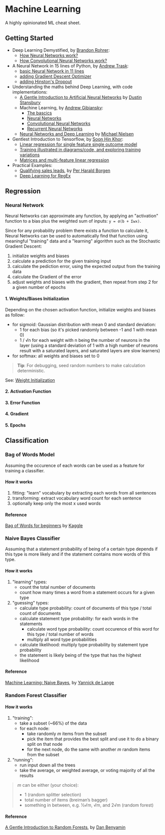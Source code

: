 # Machine Learning

A highly opinionated ML cheat sheet.

## Getting Started

* Deep Learning Demystified, by [Brandon Rohrer](https://brohrer.github.io/):
    * [How Neural Networks work?](https://brohrer.github.io/deep_learning_demystified.html)
    * [How Convolutional Neural Networks work?](https://brohrer.github.io/how_convolutional_neural_networks_work.html)
* A Neural Network in 15 lines of Python, by [Andrew Trask](https://twitter.com/iamtrask):
    * [basic Neural Network in 11 lines](http://iamtrask.github.io/2015/07/12/basic-python-network/)
    * [adding Gradient Descent Optimizer](http://iamtrask.github.io/2015/07/27/python-network-part2/)
    * [adding Hinston's Dropout](https://iamtrask.github.io/2015/07/28/dropout/)
* Understanding the maths behind Deep Learning, with code implementations:
    * [A Gentle Introduction to Artificial Neural Networks](https://theclevermachine.wordpress.com/2014/09/11/a-gentle-introduction-to-artificial-neural-networks/) by [Dustin Stansbury](https://twitter.com/corrcoef)
    * Machine Learning, by [Andrew Gibiansky](http://andrew.gibiansky.com/):
        * [The bascics](http://andrew.gibiansky.com/blog/machine-learning/machine-learning-the-basics/)
        * [Neural Networks](http://andrew.gibiansky.com/blog/machine-learning/machine-learning-neural-networks/)
        * [Convolutional Neural Networks](http://andrew.gibiansky.com/blog/machine-learning/convolutional-neural-networks/)
        * [Recurrent Neural Networks](http://andrew.gibiansky.com/blog/machine-learning/recurrent-neural-networks/)
    * [Neural Networks and Deep Learning](http://neuralnetworksanddeeplearning.com/index.html) by [Michael Nielsen](https://twitter.com/michael_nielsen)
* Gentlest Introduction to Tensorflow, by [Soon Hin Khor](https://twitter.com/neth_6):
    * [Linear regression for single feature single outcome model](https://medium.com/all-of-us-are-belong-to-machines/the-gentlest-introduction-to-tensorflow-248dc871a224#.pbfs8sxmz)
    * [Training illustrated in diagrams/code, and exploring training variations](https://medium.com/all-of-us-are-belong-to-machines/gentlest-introduction-to-tensorflow-part-2-ed2a0a7a624f#.eerdfyjcs)
    * [Matrices and multi-feature linear regression](https://medium.com/all-of-us-are-belong-to-machines/gentlest-intro-to-tensorflow-part-3-matrices-multi-feature-linear-regression-30a81ebaaa6c#.1c6z3z79z)
* Practical Examples:
    * [Qualifying sales leads](https://medium.com/xeneta/boosting-sales-with-machine-learning-fbcf2e618be3#.192b2lj98), by [Per Harald Borgen](https://twitter.com/perborgen)
    * [Deep Learning for RegEx](http://dlacombejr.github.io/2016/11/13/deep-learning-for-regex.html)

## Regression

### Neural Network

Neural Networks can approximate any function, by applying an "activation" function to a bias plus the weighted sum of inputs: `y = σ(b + Σwx)`.

Since for any probability problem there exists a function to calculate it, Neural Networks can be used to automatically
find that function using meaningful "training" data and a "learning" algorithm such as the Stochastic Gradient Descent:

1. initialize weights and biases
2. calculate a prediction for the given training input
3. calculate the pediction error, using the expected output from the training data
3. calculate the Gradient of the error
4. adjust weights and biases with the gradient, then repeat from step 2 for a given number of epochs

#### 1. Weights/Biases Initialization

Depending on the chosen activation function, initialize weights and biases as follow:

* for sigmoid: Gaussian distribution with mean 0 and standard deviation:
  * 1 for each bias (so it's picked randomly between -1 and 1 with mean 0)
  * 1 / √n for each weight with n being the number of neurons in the layer
    (using a standard deviation of 1 with a high number of neurons result with a saturated layers,
    and saturated layers are slow learners)
* for softmax: all weights and biases set to 0

> **Tip**: For debugging, seed random numbers to make calculation deterministic.

See: [Weight Initialization](http://neuralnetworksanddeeplearning.com/chap3.html#weight_initialization)

#### 2. Activation Function

#### 3. Error Function

#### 4. Gradient

#### 5. Epochs

## Classification

### Bag of Words Model

Assuming the occurence of each words can be used as a feature for training a classifier.

#### How it works

1. fitting: "learn" vocabulary by extracting each words from all sentences
2. transforming: extract vocabulary word count for each sentence
3. optionally keep only the most x used words

#### Reference

[Bag of Words for beginners](https://www.kaggle.com/c/word2vec-nlp-tutorial/details/part-1-for-beginners-bag-of-words)
by [Kaggle](https://www.kaggle.com/)

### Naive Bayes Classifier

Assuming that a statement probability of being of a certain type depends if this type is more likely
and if the statement contains more words of this type.

#### How it works

1. "learning" types:
   * count the total number of documents
   * count how many times a word from a statement occurs for a given type
2. "guessing" types:
   * calculate type probability: count of documents of this type / total count of documents
   * calculate statement type probability: for each words in the statements
     * calculate word type probability: count occurence of this word for this type / total number of words
     * multiply all word type probabilities
   * calculate likelihood: multiply type probability by statement type probability
   * the statement is likely being of the type that has the highest likelihood

#### Reference

[Machine Learning: Naive Bayes](https://stovepipe.systems/post/machine-learning-naive-bayes),
by [Yannick de Lange](https://twitter.com/yannickl88)

### Random Forest Classifier

#### How it works

1. "training":
   * take a subset (~66%) of the data
   * for each node:
     - take randomly _m_ items from the subset
     - pick the item that provides the best split and use it to do a binary split on that node
     - for the next node, do the same with another _m_ random items from the subset
2. "running":
   * run input down all the trees
   * take the average, or weighted average, or voting majority of all the results

> _m_ can be either (your choice):
>
> * 1 (random splitter selection)
> * total number of items (breiman’s bagger)
> * something in between, e.g. ½√m, √m, and 2√m (random forest)

#### Reference

[A Gentle Introduction to Random Forests](https://citizennet.com/blog/2012/11/10/random-forests-ensembles-and-performance-metrics/),
by [Dan Benyamin](https://twitter.com/dbenyamin)
